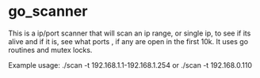 # go_scanner

This is a ip/port scanner that will scan an ip range, or single ip, to see if its alive and if it is, see what ports , if any are open in the first 10k.
It uses go routines and mutex locks.

Example usage:  ./scan -t 192.168.1.1-192.168.1.254 or ./scan -t 192.168.0.110
